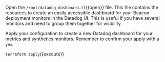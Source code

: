 Open the `/root/datadog_dashboard.tf`{{open}} file. This file contains the resources to create an easily accessible dashboard for your Beacon deployment monitors in the Datadog UI. This is useful if you have several monitors and need to group them together for visibility.

Apply your configuration to create a new Datadog dashboard for your metrics and synthetics monitors. Remember to confirm your apply with a `yes`.

`terraform apply`{{execute}}
